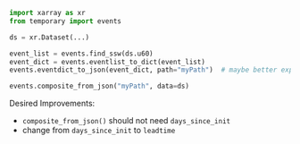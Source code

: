 ````python
import xarray as xr
from temporary import events

ds = xr.Dataset(...)

event_list = events.find_ssw(ds.u60)
event_dict = events.eventlist_to_dict(event_list)
events.eventdict_to_json(event_dict, path="myPath")  # maybe better export to utils

events.composite_from_json("myPath", data=ds)
````

Desired Improvements:
* `composite_from_json()` should not need `days_since_init` 
* change from `days_since_init` to `leadtime`
